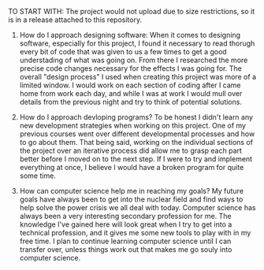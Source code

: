 TO START WITH: The project would not upload due to size restrictions, so it is in a release attached to this repository.

1. How do I approach designing software:
When it comes to designing software, especially for this project, I found it necessary to read thorugh every bit of code that was given to us a few times to get a good understading of what was going on. From there I researched the more precise code changes necessary for the effects I was going for. The overall "design process" I used when creating this project was more of a limited window. I would work on each section of coding after I came home from work each day, and while I was at work I would mull over details from the previous night and try to think of potential solutions.

2. How do I approach devloping programs?
To be honest I didn't learn any new development strategies when working on this project. One of my previous courses went over different developmental processes and how to go about them. That being said, working on the individual sections of the project over an iterative process did allow me to grasp each part better before I moved on to the next step. If I were to try and implement everything at once, I believe I would have a broken program for quite some time.

3. How can computer science help me in reaching my goals?
My future goals have always been to get into the nuclear field and find ways to help solve the power crisis we all deal with today. Computer science has always been a very interesting secondary profession for me. The knowledge I've gained here will look great when I try to get into a technical profession, and it gives me some new tools to play with in my free time. I plan to continue learning computer science until I can transfer over, unless things work out that makes me go souly into computer science.
